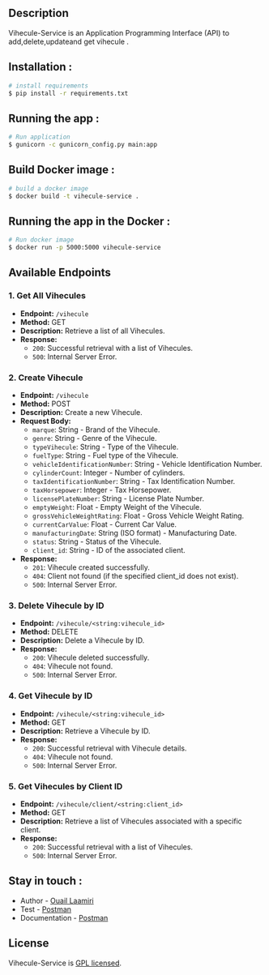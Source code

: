 ## Description

Vihecule-Service is an Application Programming Interface (API) to add,delete,updateand get vihecule .
## Installation :
```bash
# install requirements
$ pip install -r requirements.txt 
```
## Running the app : 
```bash
# Run application
$ gunicorn -c gunicorn_config.py main:app
```
## Build Docker image : 
```bash
# build a docker image
$ docker build -t vihecule-service .
```
## Running the app in the Docker : 
```bash
# Run docker image
$ docker run -p 5000:5000 vihecule-service
```


## Available Endpoints

### 1. Get All Vihecules

- **Endpoint:** `/vihecule`
- **Method:** GET
- **Description:** Retrieve a list of all Vihecules.
- **Response:**
  - `200`: Successful retrieval with a list of Vihecules.
  - `500`: Internal Server Error.

### 2. Create Vihecule

- **Endpoint:** `/vihecule`
- **Method:** POST
- **Description:** Create a new Vihecule.
- **Request Body:**
  - `marque`: String - Brand of the Vihecule.
  - `genre`: String - Genre of the Vihecule.
  - `typeVihecule`: String - Type of the Vihecule.
  - `fuelType`: String - Fuel type of the Vihecule.
  - `vehicleIdentificationNumber`: String - Vehicle Identification Number.
  - `cylinderCount`: Integer - Number of cylinders.
  - `taxIdentificationNumber`: String - Tax Identification Number.
  - `taxHorsepower`: Integer - Tax Horsepower.
  - `licensePlateNumber`: String - License Plate Number.
  - `emptyWeight`: Float - Empty Weight of the Vihecule.
  - `grossVehicleWeightRating`: Float - Gross Vehicle Weight Rating.
  - `currentCarValue`: Float - Current Car Value.
  - `manufacturingDate`: String (ISO format) - Manufacturing Date.
  - `status`: String - Status of the Vihecule.
  - `client_id`: String - ID of the associated client.
- **Response:**
  - `201`: Vihecule created successfully.
  - `404`: Client not found (if the specified client_id does not exist).
  - `500`: Internal Server Error.

### 3. Delete Vihecule by ID

- **Endpoint:** `/vihecule/<string:vihecule_id>`
- **Method:** DELETE
- **Description:** Delete a Vihecule by ID.
- **Response:**
  - `200`: Vihecule deleted successfully.
  - `404`: Vihecule not found.
  - `500`: Internal Server Error.

### 4. Get Vihecule by ID

- **Endpoint:** `/vihecule/<string:vihecule_id>`
- **Method:** GET
- **Description:** Retrieve a Vihecule by ID.
- **Response:**
  - `200`: Successful retrieval with Vihecule details.
  - `404`: Vihecule not found.
  - `500`: Internal Server Error.

### 5. Get Vihecules by Client ID

- **Endpoint:** `/vihecule/client/<string:client_id>`
- **Method:** GET
- **Description:** Retrieve a list of Vihecules associated with a specific client.
- **Response:**
  - `200`: Successful retrieval with a list of Vihecules.
  - `500`: Internal Server Error.





## Stay in touch :
- Author - [Ouail Laamiri](https://www.linkedin.com/in/ouaillaamiri/)
- Test - [Postman](https://www.postman.com/avionics-meteorologist-32935362/workspace/postman-api-fundamentals-student-expert/collection/29141176-57204b79-8446-4853-aa1c-d5b9f2ab26eb?action=share&creator=29141176)
- Documentation - [Postman](https://documenter.getpostman.com/view/29141176/2s9YsDkF4R
)

## License

Vihecule-Service is [GPL licensed](LICENSE).

